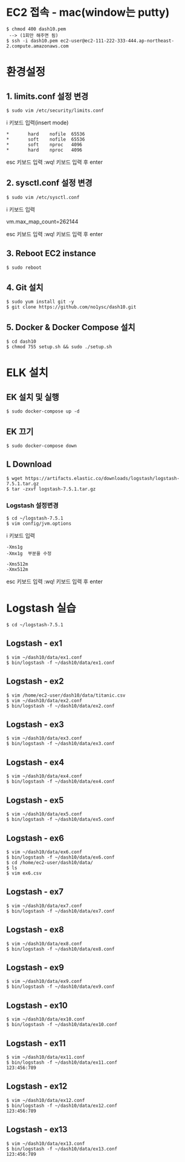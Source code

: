 # EC2 접속 - mac(window는 putty)
```
$ chmod 400 dash10.pem
 --> (1회만 해주면 됨)
$ ssh -i dash10.pem ec2-user@ec2-111-222-333-444.ap-northeast-2.compute.amazonaws.com
```

# 환경설정
## 1. limits.conf 설정 변경 
```
$ sudo vim /etc/security/limits.conf
```

i 키보드 입력(insert mode)
```
*       hard    nofile  65536
*       soft    nofile  65536
*       soft    nproc   4096
*       hard    nproc   4096
```
esc 키보드 입력
:wq! 키보드 입력 후 enter

## 2. sysctl.conf 설정 변경 
```
$ sudo vim /etc/sysctl.conf
```

i 키보드 입력

vm.max_map_count=262144

esc 키보드 입력
:wq! 키보드 입력 후 enter

## 3. Reboot EC2 instance 
```
$ sudo reboot
```

## 4. Git 설치
```
$ sudo yum install git -y
$ git clone https://github.com/no1ysc/dash10.git
```

## 5. Docker & Docker Compose 설치
```
$ cd dash10
$ chmod 755 setup.sh && sudo ./setup.sh
```

# ELK 설치
## EK 설치 및 실행
```
$ sudo docker-compose up -d
```

## EK 끄기
```
$ sudo docker-compose down
```


## L Download
```
$ wget https://artifacts.elastic.co/downloads/logstash/logstash-7.5.1.tar.gz
$ tar -zxvf logstash-7.5.1.tar.gz
```

### Logstash 설정변경
```
$ cd ~/logstash-7.5.1
$ vim config/jvm.options
```

i 키보드 입력
```
-Xms1g
-Xmx1g  부분을 수정

-Xms512m
-Xmx512m
```
esc 키보드 입력
:wq! 키보드 입력 후 enter


# Logstash 실습
```
$ cd ~/logstash-7.5.1
```
## Logstash - ex1
```
$ vim ~/dash10/data/ex1.conf
$ bin/logstash -f ~/dash10/data/ex1.conf
```

## Logstash - ex2
```
$ vim /home/ec2-user/dash10/data/titanic.csv
$ vim ~/dash10/data/ex2.conf
$ bin/logstash -f ~/dash10/data/ex2.conf
```

## Logstash - ex3
```
$ vim ~/dash10/data/ex3.conf
$ bin/logstash -f ~/dash10/data/ex3.conf
```

## Logstash - ex4
```
$ vim ~/dash10/data/ex4.conf
$ bin/logstash -f ~/dash10/data/ex4.conf
```

## Logstash - ex5
```
$ vim ~/dash10/data/ex5.conf
$ bin/logstash -f ~/dash10/data/ex5.conf
```

## Logstash - ex6
```
$ vim ~/dash10/data/ex6.conf
$ bin/logstash -f ~/dash10/data/ex6.conf
$ cd /home/ec2-user/dash10/data/
$ ls
$ vim ex6.csv
```

## Logstash - ex7
```
$ vim ~/dash10/data/ex7.conf
$ bin/logstash -f ~/dash10/data/ex7.conf
```

## Logstash - ex8
```
$ vim ~/dash10/data/ex8.conf
$ bin/logstash -f ~/dash10/data/ex8.conf
```

## Logstash - ex9
```
$ vim ~/dash10/data/ex9.conf
$ bin/logstash -f ~/dash10/data/ex9.conf
```

## Logstash - ex10
```
$ vim ~/dash10/data/ex10.conf
$ bin/logstash -f ~/dash10/data/ex10.conf
```

## Logstash - ex11
```
$ vim ~/dash10/data/ex11.conf
$ bin/logstash -f ~/dash10/data/ex11.conf
123:456:789
```

## Logstash - ex12
```
$ vim ~/dash10/data/ex12.conf
$ bin/logstash -f ~/dash10/data/ex12.conf
123:456:789
```

## Logstash - ex13
```
$ vim ~/dash10/data/ex13.conf
$ bin/logstash -f ~/dash10/data/ex13.conf
123:456:789
```
